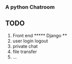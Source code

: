 ### A python Chatroom

## TODO

1. Front end ***** Django **
2. user login logout
3. private chat
4. file transfer
5. ...
